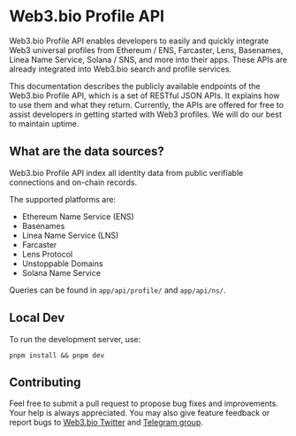 # Web3.bio Profile API

Web3.bio Profile API enables developers to easily and quickly integrate Web3 universal profiles from Ethereum / ENS, Farcaster, Lens, Basenames, Linea Name Service, Solana / SNS, and more into their apps. These APIs are already integrated into Web3.bio search and profile services.

This documentation describes the publicly available endpoints of the Web3.bio Profile API, which is a set of RESTful JSON APIs. It explains how to use them and what they return. Currently, the APIs are offered for free to assist developers in getting started with Web3 profiles. We will do our best to maintain uptime.

## What are the data sources?

Web3.bio Profile API index all identity data from public verifiable connections and on-chain records.

The supported platforms are:

- Ethereum Name Service (ENS)
- Basenames
- Linea Name Service (LNS)
- Farcaster
- Lens Protocol
- Unstoppable Domains
- Solana Name Service

Queries can be found in `app/api/profile/` and `app/api/ns/`.

## Local Dev

To run the development server, use:

```
pnpm install && pnpm dev
```

## Contributing

Feel free to submit a pull request to propose bug fixes and improvements. Your help is always appreciated. You may also give feature feedback or report bugs to [Web3.bio Twitter](https://x.com/web3bio) and [Telegram group](https://t.me/web3dotbio).
